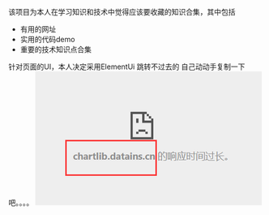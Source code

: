 该项目为本人在学习知识和技术中觉得应该要收藏的知识合集，其中包括
+ 有用的网址
+ 实用的代码demo
+ 重要的技术知识点合集

针对页面的UI，本人决定采用ElementUi
跳转不过去的 自己动动手复制一下吧。。。。
![img_1.png](img_1.png)